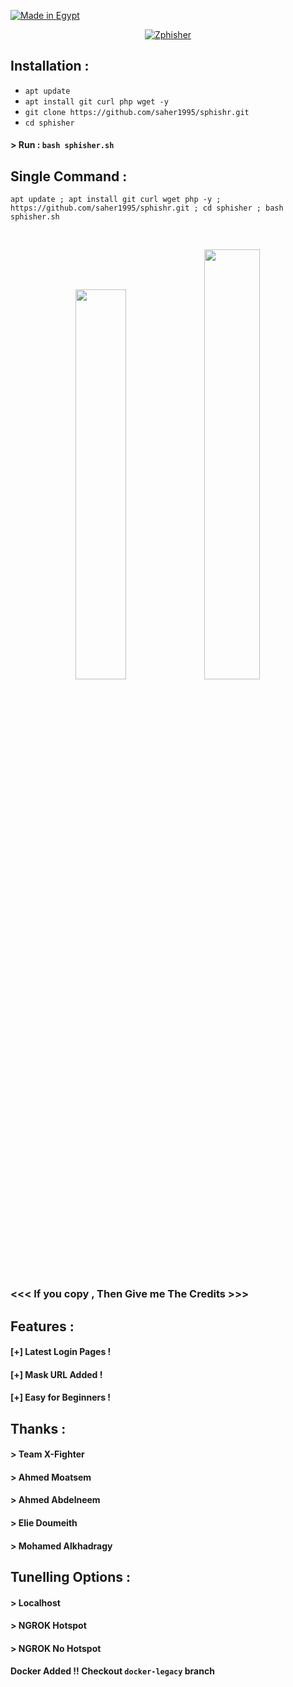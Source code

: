 <p align="left">
<a href="#"><img title="Made in Egypt" 
</p>
<p align="center">
<a href="#"><img title="Zphisher" src="https://i.ibb.co/dJSLXjc/zphisher.png"></a>
</p>


## Installation :

* `apt update`
* `apt install git curl php wget -y`
* `git clone https://github.com/saher1995/sphishr.git`
* `cd sphisher`
#### > Run : `bash sphisher.sh`

## Single Command :
```
apt update ; apt install git curl wget php -y ; https://github.com/saher1995/sphishr.git ; cd sphisher ; bash sphisher.sh
```
<br>
<p align="center">
<img width="40%" src="https://i.ibb.co/8B6qKdW/1.png"/>
<img width="42%" src="https://i.ibb.co/JK397Lf/2.png"/>
</p>

### <<< If you copy , Then Give me The Credits >>>

## Features :
#### [+] Latest Login Pages !
#### [+] Mask URL Added !
#### [+] Easy for Beginners !

## Thanks :
#### > Team X-Fighter
#### > Ahmed Moatsem
#### > Ahmed Abdelneem
#### > Elie Doumeith
#### > Mohamed Alkhadragy

## Tunelling Options :
#### > Localhost
#### > NGROK Hotspot
#### > NGROK No Hotspot




#### Docker Added !!  Checkout `docker-legacy` branch
